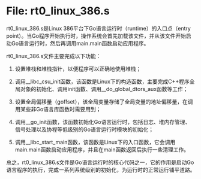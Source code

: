 # File: rt0_linux_386.s

rt0_linux_386.s是Linux 386平台下Go语言运行时（runtime）的入口点（entry point）。当Go程序开始执行时，操作系统会首先加载该文件，并从该文件开始启动Go语言运行时，然后再调用main.main函数启动应用程序。

rt0_linux_386.s文件主要完成以下功能：

1. 设置堆栈和堆栈指针，以便程序可以正确地使用堆栈；

2. 调用__libc_csu_init函数，该函数是Linux下的构造函数，主要完成C++程序全局对象的初始化、调用init函数、调用__do_global_dtors_aux函数等工作；

3. 设置全局偏移量（goffset），该全局变量存储了全局变量的地址偏移量，在调用某些非Go语言库函数时需要用到；

4. 调用__go_init函数，该函数初始化Go语言运行时，包括日志、堆内存管理、信号处理以及协程等低级别的Go语言运行时模块的初始化；

5. 调用__libc_start_main函数，该函数是Linux下的入口函数，它会调用main.main函数启动应用程序，并且在main函数返回后执行一些清理工作。

总之，rt0_linux_386.s文件是Go语言运行时的核心代码之一，它的作用是启动Go语言程序的执行，完成一系列系统级别的初始化，为运行时的正常运行铺平道路。

